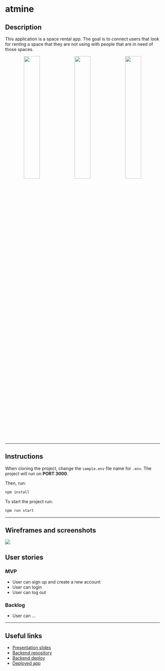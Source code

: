# atmine

## Description

This application is a space rental app. The goal is to connect users that look for renting a space that they are not using with people that are in need of those spaces.

<p align="center">
<img width="32%" src="https://imgur.com/tCmnaqV.png">
  <img width="32%" src="https://i.imgur.com/gP7xZXq.png">
    <img width="32%" src="https://i.imgur.com/BXqfecV.png">
  
</p>


---
## Instructions

When cloning the project, change the <code>sample.env</code> file name for <code>.env</code>. The project will run on **PORT 3000**.

Then, run:
```bash
npm install
```

To start the project run:
```bash
npm run start
```

---
## Wireframes and screenshots
<img src="https://i.imgur.com/vaFoy63.gif">

## User stories 

### MVP

- User can sign up and create a new account
- User can login
- User can log out

### Backlog

- User can ...

---

## Useful links

- [Presentation slides]()
- [Backend repository]()
- [Backend deploy]()
- [Deployed app]()


